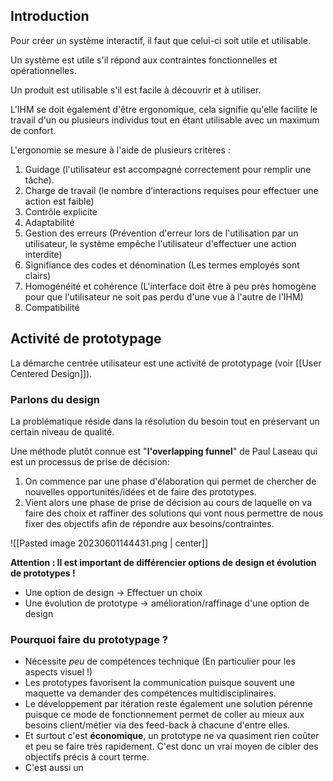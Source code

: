## Introduction

Pour créer un système interactif, il faut que celui-ci soit utile et utilisable.

Un système est utile s'il répond aux contraintes fonctionnelles et opérationnelles.

Un produit est utilisable s'il est facile à découvrir et à utiliser.

L'IHM se doit également d'être ergonomique, cela signifie qu'elle facilite le travail d'un ou plusieurs individus tout en étant utilisable avec un maximum de confort.

L'ergonomie se mesure à l'aide de plusieurs critères :
1. Guidage (l'utilisateur est accompagné correctement pour remplir une tâche).
2. Charge de travail (le nombre d’interactions requises pour effectuer une action est faible)
3. Contrôle explicite
4. Adaptabilité
5. Gestion des erreurs (Prévention d'erreur lors de l'utilisation par un utilisateur, le système empêche l'utilisateur d'effectuer une action interdite)
6. Signifiance des codes et dénomination (Les termes employés sont clairs)
7. Homogénéité et cohérence (L'interface doit être à peu près homogène pour que l'utilisateur ne soit pas perdu d'une vue à l'autre de l'IHM)
8. Compatibilité

## Activité de prototypage

La démarche centrée utilisateur est une activité de prototypage (voir [[User Centered Design]]).

### Parlons du design

La problématique réside dans la résolution du besoin tout en préservant un certain niveau de qualité.

Une méthode plutôt connue est "**l'overlapping funnel**" de Paul Laseau qui est un processus de prise de décision:
1. On commence par une phase d'élaboration qui permet de chercher de nouvelles opportunités/idées et de faire des prototypes.
2. Vient alors une phase de prise de décision au cours de laquelle on va faire des choix et raffiner des solutions qui vont nous permettre de nous fixer des objectifs afin de répondre aux besoins/contraintes.

![[Pasted image 20230601144431.png | center]]

**Attention : Il est important de différencier options de design et évolution de prototypes !**
- Une option de design -> Effectuer un choix
- Une évolution de prototype -> amélioration/raffinage d'une option de design

### Pourquoi faire du prototypage ?

- Nécessite *peu* de compétences technique (En particulier pour les aspects visuel !)
- Les prototypes favorisent la communication puisque souvent une maquette va demander des compétences multidisciplinaires.
- Le développement par itération reste également une solution pérenne puisque ce mode de fonctionnement permet de coller au mieux aux besoins client/métier via des feed-back à chacune d'entre elles.
- Et surtout c'est **économique**, un prototype ne va quasiment rien coûter et peu se faire très rapidement. C'est donc un vrai moyen de cibler des objectifs précis à court terme.
- C'est aussi un